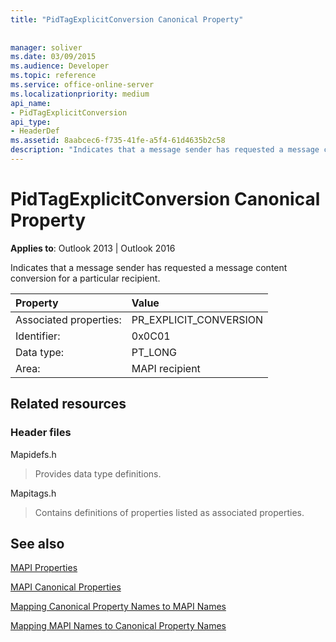 ```yaml
---
title: "PidTagExplicitConversion Canonical Property"
 
 
manager: soliver
ms.date: 03/09/2015
ms.audience: Developer
ms.topic: reference
ms.service: office-online-server
ms.localizationpriority: medium
api_name:
- PidTagExplicitConversion
api_type:
- HeaderDef
ms.assetid: 8aabcec6-f735-41fe-a5f4-61d4635b2c58
description: "Indicates that a message sender has requested a message content conversion for a particular recipient."
---
```


# PidTagExplicitConversion Canonical Property

  
  
**Applies to**: Outlook 2013 | Outlook 2016 
  
Indicates that a message sender has requested a message content conversion for a particular recipient.
  
|Property |Value |
|:-----|:-----|
|Associated properties:  <br/> |PR_EXPLICIT_CONVERSION  <br/> |
|Identifier:  <br/> |0x0C01  <br/> |
|Data type:  <br/> |PT_LONG  <br/> |
|Area:  <br/> |MAPI recipient  <br/> |
   
## Related resources

### Header files

Mapidefs.h
  
> Provides data type definitions.
    
Mapitags.h
  
> Contains definitions of properties listed as associated properties.
    
## See also



[MAPI Properties](mapi-properties.md)
  
[MAPI Canonical Properties](mapi-canonical-properties.md)
  
[Mapping Canonical Property Names to MAPI Names](mapping-canonical-property-names-to-mapi-names.md)
  
[Mapping MAPI Names to Canonical Property Names](mapping-mapi-names-to-canonical-property-names.md)

